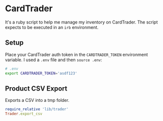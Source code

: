 # CardTrader

It's a ruby script to help me manage my inventory on CardTrader. The script expects to be executed in an `irb` environment.

## Setup

Place your CardTrader auth token in the `CARDTRADER_TOKEN` environment variable. I used a `.env` file and then `source .env`:

```bash
# .env
export CARDTRADER_TOKEN='asdf123'
```

## Product CSV Export

Exports a CSV into a tmp folder.

```ruby
require_relative 'lib/trader'
Trader.export_csv
```
